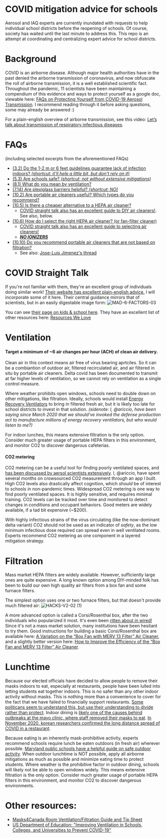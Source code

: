 # COVID mitigation advice for schools

Aerosol and IAQ experts are currently inundated with requests to help individual school districts before the reopening of schools. Of course, society has waited until the last minute to address this. This repo is an attempt at coordinating and centralizing expert advice for school districts.

# Background

COVID is an airborne disease. Although major health authorities have in the past denied the airborne transmission of coronavirus, and now obfuscate the roll of airborne transmission, it is a well established scientific fact. Throughout the pandemic, 11 scientists have been maintaining a compendium of this evidence and ways to protect yourself as a google doc, viewable here: [FAQs on Protecting Yourself from COVID-19 Aerosol Transmission](https://docs.google.com/document/d/1fB5pysccOHvxphpTmCG_TGdytavMmc1cUumn8m0pwzo/edit?usp=sharing). I recommend reading through it before asking questions, some may already be answered :)

For a plain-english overview of airborne transmission, see this video: [Let’s talk about transmission of respiratory infectious diseases](https://www.youtube.com/watch?v=AGQYlrXzVJQ).

# FAQs
(including selected excerpts from the aforementioned FAQs)
- [(3.2) Do the 1-2 m or 6 feet guidelines guarantee lack of infection indoors? *(shortcut: it'll help a little bit, but don't rely on it)*](https://docs.google.com/document/d/1fB5pysccOHvxphpTmCG_TGdytavMmc1cUumn8m0pwzo/edit#heading=h.26ef1mz2sz4n)
- [(5.3) Are schools safe? *(shortcut: not without extensive mitigations)*](https://docs.google.com/document/d/1fB5pysccOHvxphpTmCG_TGdytavMmc1cUumn8m0pwzo/edit#heading=h.6nt75w3pdqgq)
- [(8.1) What do you mean by ventilation?](https://docs.google.com/document/d/1fB5pysccOHvxphpTmCG_TGdytavMmc1cUumn8m0pwzo/edit#heading=h.79vzdbrw13y2)
- [(7.14) Are plexiglass barriers helpful? *(shortcut: NO)*](https://docs.google.com/document/d/1fB5pysccOHvxphpTmCG_TGdytavMmc1cUumn8m0pwzo/edit#heading=h.3zjc51xkr2bl)
- [(10.2) Are portable air cleaners useful? Which types do you recommend?](https://docs.google.com/document/d/1fB5pysccOHvxphpTmCG_TGdytavMmc1cUumn8m0pwzo/edit#heading=h.yotaztejwdhm)
- [(10.5) Is there a cheaper alternative to a HEPA air cleaner?](https://docs.google.com/document/d/1fB5pysccOHvxphpTmCG_TGdytavMmc1cUumn8m0pwzo/edit#heading=h.62m43q76djwy)
  - [COVID straight talk also has an excellent guide to DIY air cleaners!](https://covidstraighttalk.org/air-cleaner-guide). See also, below.
- [(10.6) How do I select the right HEPA air cleaner? (or fan-filter cleaner)](https://docs.google.com/document/d/1fB5pysccOHvxphpTmCG_TGdytavMmc1cUumn8m0pwzo/edit#heading=h.67esuhk8hc5n)
  - [COVID straight talk also has an excellent guide to selecting air cleaners!](https://covidstraighttalk.org/air-cleaner-guide)
  - [***NO IONIZERS***](https://twitter.com/jljcolorado/status/1291758303089852417)
- [(10.10) Do you recommend portable air cleaners that are not based on filtration?](https://docs.google.com/document/d/1fB5pysccOHvxphpTmCG_TGdytavMmc1cUumn8m0pwzo/edit#heading=h.3y2gnhvc76rr)
  - See also: [Jose-Luis Jimenez's thread](https://twitter.com/jljcolorado/status/1291758303089852417)

# COVID Straight Talk

If you're not familiar with them, they're an excellent group of individuals doing similar work! [Their website has excellent plain-english advice.](https://covidstraighttalk.org/) I will incorporate some of it here. Their central guidance mirrors that of scientists, but in an easily digestable image form:
![MAD-6-FACTORS-03](https://user-images.githubusercontent.com/2142308/128079337-48909edb-c755-41f4-a715-16af3a682d11.png)


You can see [their page on kids & school here](https://covidstraighttalk.org/kids).
They have an excellent list of other resources here: [Resources We Love](https://covidstraighttalk.org/resources)

# Ventilation
#### Target a minimum of ~6 air changes per hour (ACH) of clean air delivery.
Clean air in this context means air free of virus bearing aprtciles. So it can be a combiantion of outdoor air, filtered recirculated air, and air filtered in situ by portable air cleaners. Delta covid has been documented to transmit at far higher levels of ventilation, so we cannot rely on ventilation as a single control measure.

Where weather prohibits open windows, schools need to double down on other mitigations, like filtration. Ideally, schools would install [Energy Recovery Ventilators](https://en.wikipedia.org/wiki/Energy_recovery_ventilation) to bring in filtered fresh air, but it is likely too late for school districts to invest in that solution. *(sidenote: I, @ariccio, have been saying since March 2020 that we should've invoked the defense production act to manufacture millions of energy recovery ventilators, but who would listen to me?)*

For indoor lunches, this means extensive filtration is the only option. Consider much greater usage of portable HEPA filters in this environment, and monitor CO2 to discover dangerous cafeterias.

#### CO2 metering

CO2 metering can be a useful tool for finding poorly ventilated spaces, and [has been discussed by aersol scientists extensively](https://docs.google.com/document/d/1fB5pysccOHvxphpTmCG_TGdytavMmc1cUumn8m0pwzo/edit#heading=h.xle7ah5opqv2). I, @ariccio, have spent several months on crowsourced CO2 measurement through an app I built. High CO2 levels also drastically affect cognition, which *should* be of interest to schools in non-pandemic times. Widespread CO2 metering is one way to find poorly ventilated spaces. It is highly sensitive, and requires minimal training. CO2 levels can be tracked over time and monitored to detect changes in conditions and occupant behaviors. Good meters are widely available, if a tad bit expensive (~$200).

With highly infectious strains of the virus circulating (like the now-dominant delta variant) CO2 should not be used as an indicator of *safety*, as the low minimum infectious dose required can spread even in well ventilated rooms. Experts recommend CO2 metering as one component in a layered mitigation strategy.

# Filtration

Mass market HEPA filters are widely available. However, sufficiently large ones are quite expensive. A long known option among DIY-minded folk has been to build our own high quality air filters from a box fan and some furnace filters.

The simplest option uses one or two furnace filters, but that doesn't provide much filtered air: 
![HACKS-V2-02 (1)](https://user-images.githubusercontent.com/2142308/128089885-256d6351-8430-4182-b7d7-578335b08be5.jpg)

A more advanced option is called a Corsi/Rosenthal box, after the two individuals who popularized it most. It's even been [ritten about in wired!](https://www.wired.com/story/could-a-janky-jury-rigged-air-purifier-help-fight-covid-19/) Since it's not a mass market solution, many institutions have been hesitant to try them. Good instructions for building a basic Corsi/Rosenthal box are available here: [A Variation on the “Box Fan with MERV 13 Filter” Air Cleaner](https://www.texairfilters.com/a-variation-on-the-box-fan-with-merv-13-filter-air-cleaner/), and a slightly better version here: [How to Improve the Efficiency of the “Box Fan and MERV 13 Filter” Air Cleaner](https://www.texairfilters.com/how-to-improve-the-efficiency-of-the-box-fan-and-merv-13-filter-air-cleaner/).


# Lunchtime

Because our elected officials have decided to allow people to remove their masks indoors to eat, especially at restaurants, people have been lulled into letting students eat together indoors. This is no safer than any other indoor activity without masks. This is nothing more than a convenience to cover for the fact that we have failed to financially support restaurants. [Some politicans seem to understand this, but use their understanding to divide rather than protect](https://www.nbcnews.com/video/sen-cruz-mocks-covid-regulations-during-cpac-remarks-101646405830). Indoor dining is [likely one of the causes behind outbreaks at the mayo clinic, where staff removed their masks to eat](https://minnesota.cbslocal.com/2020/11/18/900-mayo-clinic-staff-in-mn-and-wi-test-positive-for-covid-in-two-weeks/). [In November 2020, korean researchers confirmed the long distance spread of COVID in a restaurant](https://www.ncbi.nlm.nih.gov/pmc/articles/PMC7707926/).

Because eating is an inherently mask-prohibitive activity, experts recommend schools require lunch be eaten outdoors (in fresh air) wherever possible. [Maryland public schools have a helpful guide on safe outdoor activity](https://earlychildhood.marylandpublicschools.org/system/files/filedepot/3/child_care_weather_watch.pdf). When outdoor lunchtime is NOT possible, apply all airborne mitigations as much as possible and minimize eating time to protect students. Where weather is the prohibitive factor in outdoor dining, schools will likely not be able to open windows widely. This means extensive filtration is the only option. Consider much greater usage of portable HEPA filters in this environment, and monitor CO2 to discover dangerous environments.

# Other resources:

- [Masks4Canada Room Ventilation/Filtration Guide and Tip Sheet](https://docs.google.com/document/d/17tKk8Da8tnchtnp9ZRe7fPazGAmXtvoA-n4GZcY0_fQ/edit)
- [US Department of Education: "Improving Ventilation in Schools, Colleges, and Universities to Prevent COVID-19"](https://www.ed.gov/coronavirus/improving-ventilation)
